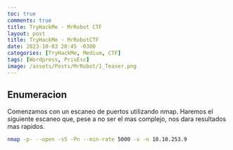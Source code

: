 ```yaml
---
toc: true
comments: true
title: TryHackMe - MrRobot CTF
layout: post
title: TryHackMe - MrRobotCTF
date: 2023-10-03 20:45 -0300
categories: [TryHackMe, Medium, CTF]
tags: [Wordpress, PrivEsc]    
image: /assets/Posts/MrRobot/1_Teaser.png
---
```


## Enumeracion
Comenzamos con un escaneo de puertos utilizando nmap.
Haremos el siguiente escaneo que, pese a no ser el mas complejo, nos dara resultados mas rapidos. 

```bash
nmap -p- --open -sS -Pn --min-rate 5000 -v -n 10.10.253.9
```

